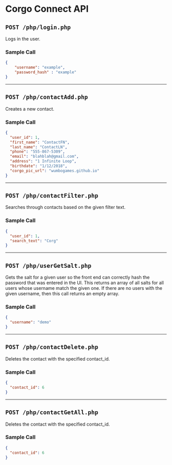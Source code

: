 # Corgo Connect API

## `POST /php/login.php`

Logs in the user.

### Sample Call

```json
{
	"username": "example",
	"password_hash" : "example"
}
```

---
## `POST /php/contactAdd.php`

Creates a new contact.

### Sample Call

```json
{
  "user_id": 1,
  "first_name": "ContactFN",
  "last_name": "ContactLN",
  "phone": "555-867-5309",
  "email": "blahblah@gmail.com",
  "address": "1 Infinite Loop",
  "birthdate": "1/12/2018",
  "corgo_pic_url": "wumbogames.github.io"
}
```

---
## `POST /php/contactFilter.php`

Searches through contacts based on the given filter text.

### Sample Call

```json
{
  "user_id": 1,
  "search_text": "Corg"
}
```

---
## `POST /php/userGetSalt.php`

Gets the salt for a given user so the front end can correctly hash the password that was entered in the UI.
This returns an array of all salts for all users whose username match the given one. If there are no
users with the given username, then this call returns an empty array.

### Sample Call

```json
{
  "username": "demo"
}
```

---
## `POST /php/contactDelete.php`

Deletes the contact with the specified contact_id.

### Sample Call

```json
{
  "contact_id": 6
}
```

---
## `POST /php/contactGetAll.php`

Deletes the contact with the specified contact_id.

### Sample Call

```json
{
  "contact_id": 6
}
```
